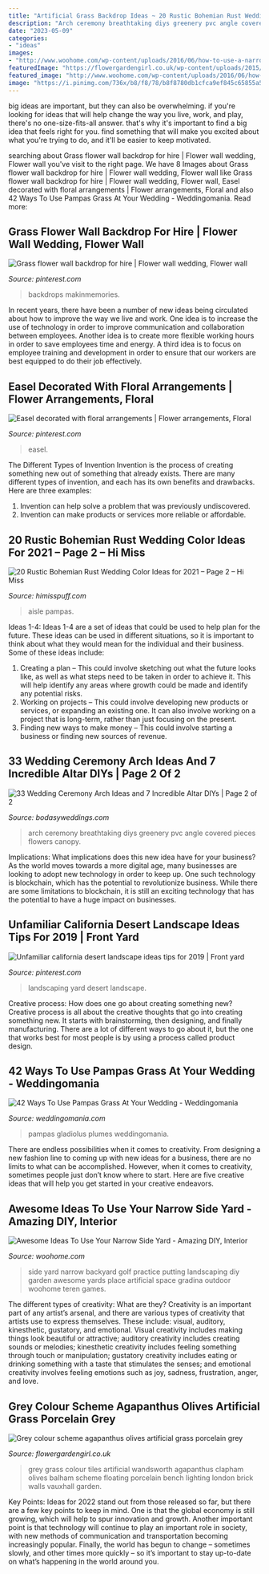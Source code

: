 ```yaml
---
title: "Artificial Grass Backdrop Ideas ~ 20 Rustic Bohemian Rust Wedding Color Ideas For 2021 – Page 2 – Hi Miss"
description: "Arch ceremony breathtaking diys greenery pvc angle covered pieces flowers canopy"
date: "2023-05-09"
categories:
- "ideas"
images:
- "http://www.woohome.com/wp-content/uploads/2016/06/how-to-use-a-narrow-side-yard-woohome-8_3.jpg"
featuredImage: "https://flowergardengirl.co.uk/wp-content/uploads/2015/11/Raised-beds-grey-colour-scheme-agapanthus-olives-artificial-grass-porcelain-grey-tiles-yellow-stock-brick-walls-grey-Floating-bench-Balham-Clapham-Wandsworth-721x1024.jpg"
featured_image: "http://www.woohome.com/wp-content/uploads/2016/06/how-to-use-a-narrow-side-yard-woohome-8_3.jpg"
image: "https://i.pinimg.com/736x/b8/f8/78/b8f8780db1cfca9ef845c65855a58db0.jpg"
---
```



big ideas are important, but they can also be overwhelming. if you're looking for ideas that will help change the way you live, work, and play, there's no one-size-fits-all answer. that's why it's important to find a big idea that feels right for you. find something that will make you excited about what you're trying to do, and it'll be easier to keep motivated.

	

		
searching about Grass flower wall backdrop for hire | Flower wall wedding, Flower wall you've visit to the right page. We have 8 Images about Grass flower wall backdrop for hire | Flower wall wedding, Flower wall like Grass flower wall backdrop for hire | Flower wall wedding, Flower wall, Easel decorated with floral arrangements | Flower arrangements, Floral and also 42 Ways To Use Pampas Grass At Your Wedding - Weddingomania. Read more:
		
    
## Grass Flower Wall Backdrop For Hire | Flower Wall Wedding, Flower Wall

<img loading=lazy src="https://i.pinimg.com/736x/33/95/98/339598d9c3e798f92a275245de0a3cf7.jpg" onerror="this.onerror=null;this.src='https://tse3.mm.bing.net/th?id=OIP.wcz8GxgaCgOIPQtNvtSL7wHaJ3&amp;pid=15.1';" alt="Grass flower wall backdrop for hire | Flower wall wedding, Flower wall">

_Source: pinterest.com_

>backdrops makinmemories. 

	

In recent years, there have been a number of new ideas being circulated about how to improve the way we live and work. One idea is to increase the use of technology in order to improve communication and collaboration between employees. Another idea is to create more flexible working hours in order to save employees time and energy. A third idea is to focus on employee training and development in order to ensure that our workers are best equipped to do their job effectively.

    
## Easel Decorated With Floral Arrangements | Flower Arrangements, Floral

<img loading=lazy src="https://i.pinimg.com/736x/c7/0b/99/c70b9931d778a02a899a98ced32027a0.jpg" onerror="this.onerror=null;this.src='https://tse4.mm.bing.net/th?id=OIP.7vpvVpueW3v2TYRWVoNjeAHaJ3&amp;pid=15.1';" alt="Easel decorated with floral arrangements | Flower arrangements, Floral">

_Source: pinterest.com_

>easel. 

	

The Different Types of Invention
Invention is the process of creating something new out of something that already exists. There are many different types of invention, and each has its own benefits and drawbacks. Here are three examples: 
1. Invention can help solve a problem that was previously undiscovered. 
2. Invention can make products or services more reliable or affordable. 

    
## 20 Rustic Bohemian Rust Wedding Color Ideas For 2021 – Page 2 – Hi Miss

<img loading=lazy src="https://www.himisspuff.com/wp-content/uploads/2019/11/rust-boho-pampas-grass-wedding-aisle-decoration.jpg" onerror="this.onerror=null;this.src='https://tse2.mm.bing.net/th?id=OIP.bZRrFshALcfTcD7kvcR9mwHaLH&amp;pid=15.1';" alt="20 Rustic Bohemian Rust Wedding Color Ideas for 2021 – Page 2 – Hi Miss">

_Source: himisspuff.com_

>aisle pampas. 

	

Ideas 1-4:
Ideas 1-4 are a set of ideas that could be used to help plan for the future. These ideas can be used in different situations, so it is important to think about what they would mean for the individual and their business. Some of these ideas include:
1. Creating a plan – This could involve sketching out what the future looks like, as well as what steps need to be taken in order to achieve it. This will help identify any areas where growth could be made and identify any potential risks. 
2. Working on projects – This could involve developing new products or services, or expanding an existing one. It can also involve working on a project that is long-term, rather than just focusing on the present. 
3. Finding new ways to make money – This could involve starting a business or finding new sources of revenue.

    
## 33 Wedding Ceremony Arch Ideas And 7 Incredible Altar DIYs | Page 2 Of 2

<img loading=lazy src="https://bodasyweddings.com/wp-content/uploads/2018/06/breathtaking-wedding-ceremony-arch.jpg" onerror="this.onerror=null;this.src='https://tse1.mm.bing.net/th?id=OIP.1U1kxFQL0gsVuLpv7T-DigHaJ4&amp;pid=15.1';" alt="33 Wedding Ceremony Arch Ideas and 7 Incredible Altar DIYs | Page 2 of 2">

_Source: bodasyweddings.com_

>arch ceremony breathtaking diys greenery pvc angle covered pieces flowers canopy. 

	

Implications: What implications does this new idea have for your business?
As the world moves towards a more digital age, many businesses are looking to adopt new technology in order to keep up. One such technology is blockchain, which has the potential to revolutionize business. While there are some limitations to blockchain, it is still an exciting technology that has the potential to have a huge impact on businesses.

    
## Unfamiliar California Desert Landscape Ideas Tips For 2019 | Front Yard

<img loading=lazy src="https://i.pinimg.com/736x/b8/f8/78/b8f8780db1cfca9ef845c65855a58db0.jpg" onerror="this.onerror=null;this.src='https://tse4.mm.bing.net/th?id=OIP.HUeufYrun1vBt7k9SjjEfgHaLH&amp;pid=15.1';" alt="Unfamiliar california desert landscape ideas tips for 2019 | Front yard">

_Source: pinterest.com_

>landscaping yard desert landscape. 

	

Creative process: How does one go about creating something new?
Creative process is all about the creative thoughts that go into creating something new. It starts with brainstorming, then designing, and finally manufacturing. There are a lot of different ways to go about it, but the one that works best for most people is by using a process called product design.

    
## 42 Ways To Use Pampas Grass At Your Wedding - Weddingomania

<img loading=lazy src="https://i.weddingomania.com/2017/01/38-plumes-of-pampas-grass-with-gladiolus-in-a-tall-vase.jpg" onerror="this.onerror=null;this.src='https://tse4.mm.bing.net/th?id=OIP.hhFQQ7KH_N1_jSEtKzbfuQHaJ4&amp;pid=15.1';" alt="42 Ways To Use Pampas Grass At Your Wedding - Weddingomania">

_Source: weddingomania.com_

>pampas gladiolus plumes weddingomania. 

	

There are endless possibilities when it comes to creativity. From designing a new fashion line to coming up with new ideas for a business, there are no limits to what can be accomplished. However, when it comes to creativity, sometimes people just don’t know where to start. Here are five creative ideas that will help you get started in your creative endeavors.

    
## Awesome Ideas To Use Your Narrow Side Yard - Amazing DIY, Interior

<img loading=lazy src="http://www.woohome.com/wp-content/uploads/2016/06/how-to-use-a-narrow-side-yard-woohome-8_3.jpg" onerror="this.onerror=null;this.src='https://tse1.mm.bing.net/th?id=OIP.khK-bgkTEgClfzusgW2JqAHaRH&amp;pid=15.1';" alt="Awesome Ideas To Use Your Narrow Side Yard - Amazing DIY, Interior">

_Source: woohome.com_

>side yard narrow backyard golf practice putting landscaping diy garden awesome yards place artificial space gradina outdoor woohome teren games. 

	

The different types of creativity: What are they?
Creativity is an important part of any artist’s arsenal, and there are various types of creativity that artists use to express themselves. These include: visual, auditory, kinesthetic, gustatory, and emotional. Visual creativity includes making things look beautiful or attractive; auditory creativity includes creating sounds or melodies; kinesthetic creativity includes feeling something through touch or manipulation; gustatory creativity includes eating or drinking something with a taste that stimulates the senses; and emotional creativity involves feeling emotions such as joy, sadness, frustration, anger, and love.

    
## Grey Colour Scheme Agapanthus Olives Artificial Grass Porcelain Grey

<img loading=lazy src="https://flowergardengirl.co.uk/wp-content/uploads/2015/11/Raised-beds-grey-colour-scheme-agapanthus-olives-artificial-grass-porcelain-grey-tiles-yellow-stock-brick-walls-grey-Floating-bench-Balham-Clapham-Wandsworth-721x1024.jpg" onerror="this.onerror=null;this.src='https://tse2.mm.bing.net/th?id=OIP.xrEtvc-FuYDE4rguU_prZgHaKh&amp;pid=15.1';" alt="Grey colour scheme agapanthus olives artificial grass porcelain grey">

_Source: flowergardengirl.co.uk_

>grey grass colour tiles artificial wandsworth agapanthus clapham olives balham scheme floating porcelain bench lighting london brick walls vauxhall garden. 

	

Key Points:
Ideas for 2022 stand out from those released so far, but there are a few key points to keep in mind. One is that the global economy is still growing, which will help to spur innovation and growth. Another important point is that technology will continue to play an important role in society, with new methods of communication and transportation becoming increasingly popular. Finally, the world has begun to change – sometimes slowly, and other times more quickly – so it’s important to stay up-to-date on what’s happening in the world around you.

